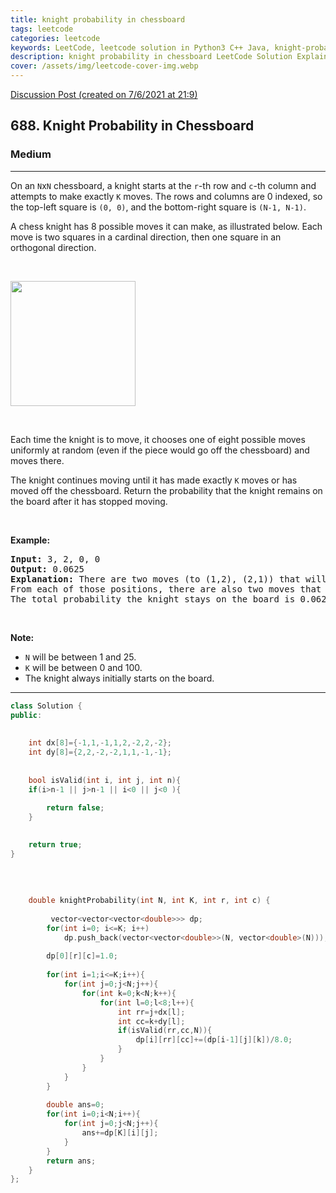 ```yaml
---
title: knight probability in chessboard
tags: leetcode
categories: leetcode
keywords: LeetCode, leetcode solution in Python3 C++ Java, knight-probability-in-chessboard solution
description: knight probability in chessboard LeetCode Solution Explained
cover: /assets/img/leetcode-cover-img.webp
---
```



[Discussion Post (created on 7/6/2021 at 21:9)](https://leetcode.com/problems/knight-probability-in-chessboard/discuss/1322868/C%2B%2B-or-Memoization-or-Beats-99)  
<h2>688. Knight Probability in Chessboard</h2><h3>Medium</h3><hr><div><p>On an <code>N</code>x<code>N</code> chessboard, a knight starts at the <code>r</code>-th row and <code>c</code>-th column and attempts to make exactly <code>K</code> moves. The rows and columns are 0 indexed, so the top-left square is <code>(0, 0)</code>, and the bottom-right square is <code>(N-1, N-1)</code>.</p>

<p>A chess knight has 8 possible moves it can make, as illustrated below. Each move is two squares in a cardinal direction, then one square in an orthogonal direction.</p>

<p>&nbsp;</p>

<p><img src="https://assets.leetcode.com/uploads/2018/10/12/knight.png" style="width: 200px; height: 200px;"></p>

<p>&nbsp;</p>

<p>Each time the knight is to move, it chooses one of eight possible moves uniformly at random (even if the piece would go off the chessboard) and moves there.</p>

<p>The knight continues moving until it has made exactly <code>K</code> moves or has moved off the chessboard. Return the probability that the knight remains on the board after it has stopped moving.</p>

<p>&nbsp;</p>

<p><b>Example:</b></p>

<pre><b>Input:</b> 3, 2, 0, 0
<b>Output:</b> 0.0625
<b>Explanation:</b> There are two moves (to (1,2), (2,1)) that will keep the knight on the board.
From each of those positions, there are also two moves that will keep the knight on the board.
The total probability the knight stays on the board is 0.0625.
</pre>

<p>&nbsp;</p>

<p><b>Note:</b></p>

<ul>
	<li><code>N</code> will be between 1 and 25.</li>
	<li><code>K</code> will be between 0 and 100.</li>
	<li>The knight always initially starts on the board.</li>
</ul>
</div>

---




```cpp
class Solution {
public:
   
    
    int dx[8]={-1,1,-1,1,2,-2,2,-2};
    int dy[8]={2,2,-2,-2,1,1,-1,-1};
    
    
    bool isValid(int i, int j, int n){
    if(i>n-1 || j>n-1 || i<0 || j<0 ){
       
        return false;
    }
    

    return true;
}
    
  
    
    
    double knightProbability(int N, int K, int r, int c) {
      
         vector<vector<vector<double>>> dp;
        for(int i=0; i<=K; i++)
            dp.push_back(vector<vector<double>>(N, vector<double>(N)));
        
        dp[0][r][c]=1.0;
        
        for(int i=1;i<=K;i++){
            for(int j=0;j<N;j++){
                for(int k=0;k<N;k++){
                    for(int l=0;l<8;l++){
                        int rr=j+dx[l];
                        int cc=k+dy[l];
                        if(isValid(rr,cc,N)){
                            dp[i][rr][cc]+=(dp[i-1][j][k])/8.0;
                        }
                    }
                }
            }
        }
        
        double ans=0;
        for(int i=0;i<N;i++){
            for(int j=0;j<N;j++){
                ans+=dp[K][i][j];
            }
        }
        return ans;
    }
};
```
